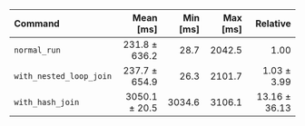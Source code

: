| Command | Mean [ms] | Min [ms] | Max [ms] | Relative |
|:---|---:|---:|---:|---:|
| `normal_run` | 231.8 ± 636.2 | 28.7 | 2042.5 | 1.00 |
| `with_nested_loop_join` | 237.7 ± 654.9 | 26.3 | 2101.7 | 1.03 ± 3.99 |
| `with_hash_join` | 3050.1 ± 20.5 | 3034.6 | 3106.1 | 13.16 ± 36.13 |
